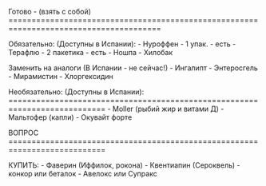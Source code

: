 Готово - (взять с собой) =======================================================================================

Обязательно: (Доступны в Испании):
      - Нуроффен - 1 упак. - есть 
      - Терафлю - 2 пакетика - есть
      - Ношпа
      - Хилобак

Заменить на аналоги (В Испании - не сейчас!)
      - Ингалипт
      - Энтеросгель
      - Мирамистин
      - Хлоргексидин

Необязательно: (Доступны в Испании): ===========================================================================
      - Moller (рыбий жир и витами Д)
      - Мальтофер (капли)
      - Окувайт форте



ВОПРОС ===========================================================================

КУПИТЬ: 
      - Фаверин (Иффилок, рокона) 
      - Квентиапин (Сероквель)
      - конкор или беталок
      - Авелокс или Супракс
